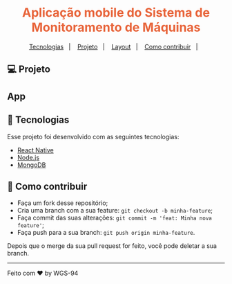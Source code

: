 <h1 align="center" style="color: #E8643A" color="orange">
    Aplicação mobile do Sistema de Monitoramento de Máquinas
</h1>

<p align="center">
  <a href="#rocket-tecnologias">Tecnologias</a>&nbsp;&nbsp;&nbsp;|&nbsp;&nbsp;&nbsp;
  <a href="#-projeto">Projeto</a>&nbsp;&nbsp;&nbsp;|&nbsp;&nbsp;&nbsp;
  <a href="#-layout">Layout</a>&nbsp;&nbsp;&nbsp;|&nbsp;&nbsp;&nbsp;
  <a href="#-como-contribuir">Como contribuir</a>&nbsp;&nbsp;&nbsp;|&nbsp;&nbsp;&nbsp;
  <!--<a href="#memo-licença">Licença</a> -->
</p>

## 💻 Projeto

<!-- O Ecoleta é um marketplace que ajuda pessoas a encontrarem pontos de coleta de resíduos de forma eficiente. -->

## App
<!-- <p align="center">
  <img src="https://user-images.githubusercontent.com/87288949/174463308-4e0c46f3-156b-4f12-b07e-a76ee16029f5.PNG" alt="addMachine!" />
</p> -->

## 🚀 Tecnologias

Esse projeto foi desenvolvido com as seguintes tecnologias:

- [React Native](https://reactnative.dev)
- [Node.js](https://nodejs.org/en/)
- [MongoDB](https://www.mongodb.com/)

## 🤔 Como contribuir

- Faça um fork desse repositório;
- Cria uma branch com a sua feature: `git checkout -b minha-feature`;
- Faça commit das suas alterações: `git commit -m 'feat: Minha nova feature'`;
- Faça push para a sua branch: `git push origin minha-feature`.

Depois que o merge da sua pull request for feito, você pode deletar a sua branch.

---

Feito com ♥ by WGS-94
